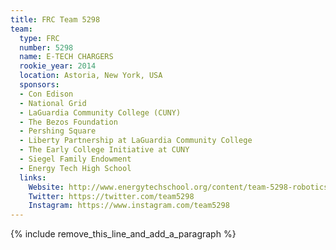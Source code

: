 ```yaml
---
title: FRC Team 5298
team:
  type: FRC
  number: 5298
  name: E-TECH CHARGERS
  rookie_year: 2014
  location: Astoria, New York, USA
  sponsors:
  - Con Edison
  - National Grid
  - LaGuardia Community College (CUNY)
  - The Bezos Foundation
  - Pershing Square
  - Liberty Partnership at LaGuardia Community College
  - The Early College Initiative at CUNY
  - Siegel Family Endowment
  - Energy Tech High School
  links:
    Website: http://www.energytechschool.org/content/team-5298-robotics
    Twitter: https://twitter.com/team5298
    Instagram: https://www.instagram.com/team5298
---
```


{% include remove_this_line_and_add_a_paragraph %}